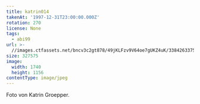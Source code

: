 ```yaml
---
title: katrin014
takenAt: '1997-12-31T23:00:00.000Z'
rotation: 270
license: None
tags:
  - abi99
url: >-
  //images.ctfassets.net/bncv3c2gt878/49jKLFzv9V64oe7gUKZ4uK/3384263375d696e38d800fa12771d38b/katrin014_14691471845_o
size: 327575
image:
  width: 1740
  height: 1156
contentType: image/jpeg
---
```


Foto von Katrin Groepper.